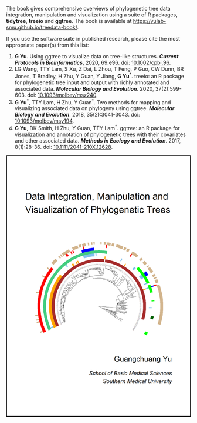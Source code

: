 
The book gives comprehensive overviews of phylogenetic tree data integration, manipulation and visualization using a suite of R packages, **tidytree**, **treeio** and **ggtree**. The book is available at <https://yulab-smu.github.io/treedata-book/>.

If you use the software suite in published research, please cite the most appropriate paper(s) from this list:


1. __G Yu__. Using ggtree to visualize data on tree-like structures. __*Current Protocols in Bioinformatics*__, 2020, 69:e96. doi: [10.1002/cpbi.96](https://doi.org/10.1002/cpbi.96).
2. LG Wang, TTY Lam, S Xu, Z Dai, L Zhou, T Feng, P Guo, CW Dunn, BR Jones, T Bradley, H Zhu, Y Guan, Y Jiang, __G Yu__<sup>\*</sup>. treeio: an R package for phylogenetic tree input and output with richly annotated and associated data. __*Molecular Biology and Evolution*__. 2020, 37(2):599-603.
doi: [10.1093/molbev/msz240](http://dx.doi.org/10.1093/molbev/msz240).
3. __G Yu__<sup>\*</sup>, TTY Lam, H Zhu, Y Guan<sup>\*</sup>. Two methods for mapping and visualizing associated data on phylogeny using ggtree. __*Molecular Biology and Evolution*__. 2018, 35(2):3041-3043.
doi: [10.1093/molbev/msy194](https://doi.org/10.1093/molbev/msy194).
4. __G Yu__, DK Smith, H Zhu, Y Guan, TTY Lam<sup>\*</sup>. ggtree: an R package for
visualization and annotation of phylogenetic trees with their covariates and
other associated data. __*Methods in Ecology and Evolution*__. 2017, 8(1):28-36.
doi: [10.1111/2041-210X.12628](https://doi.org/10.1111/2041-210X.12628).


<center>
<a href="https://yulab-smu.github.io/treedata-book/"><img src="book-cover.png" style="width:500px;border:2px solid black;"/></a>
</center>

